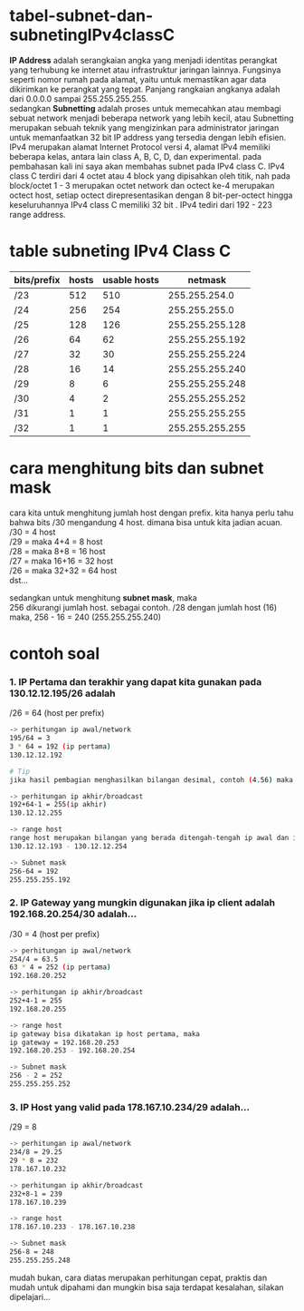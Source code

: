 # tabel-subnet-dan-subnetingIPv4classC
<b>IP Address</b> adalah serangkaian angka yang menjadi identitas perangkat yang terhubung ke internet atau infrastruktur jaringan lainnya. Fungsinya seperti nomor rumah pada alamat, yaitu untuk memastikan agar data dikirimkan ke perangkat yang tepat. Panjang rangkaian angkanya adalah dari 0.0.0.0 sampai 255.255.255.255.
</br>
sedangkan <b>Subnetting</b> adalah proses untuk memecahkan atau membagi sebuat network menjadi beberapa network yang lebih kecil, atau Subnetting merupakan sebuah teknik yang mengizinkan para administrator jaringan untuk memanfaatkan 32 bit IP address yang tersedia dengan lebih efisien.
</br>
IPv4 merupakan alamat Internet Protocol versi 4, alamat IPv4 memiliki beberapa kelas, antara lain class A, B, C, D, dan experimental. pada pembahasan kali ini saya akan membahas subnet pada IPv4 class C. IPv4 class C terdiri dari 4 octet atau 4 block yang dipisahkan oleh titik, nah pada block/octet 1 - 3 merupakan octet network dan octect ke-4 merupakan octect host, setiap octect direpresentasikan dengan 8 bit-per-octect hingga keseluruhannya IPv4 class C memiliki 32 bit . IPv4 tediri dari 192 - 223 range address.

# table subneting IPv4 Class C
| bits/prefix | hosts | usable hosts | netmask | 
|------|-------|--------------|---------|
| /23 | 512 | 510 | 255.255.254.0 |
| /24 | 256 | 254 | 255.255.255.0 |
| /25 | 128 | 126 | 255.255.255.128 |
| /26 | 64 | 62 | 255.255.255.192 |
| /27 | 32 | 30 | 255.255.255.224 |
| /28 | 16 | 14 | 255.255.255.240 |
| /29 | 8 | 6 | 255.255.255.248 |
| /30 | 4 | 2 | 255.255.255.252 |
| /31 | 1 | 1 | 255.255.255.255 |
| /32 | 1 | 1 | 255.255.255.255 |

# cara menghitung bits dan subnet mask
cara kita untuk menghitung jumlah host dengan prefix. kita hanya perlu tahu bahwa bits /30 mengandung 4 host. dimana bisa untuk kita jadian acuan.
</br>/30 = 4 host
</br>/29 = maka 4+4 = 8 host
</br>/28 = maka 8+8 = 16 host
</br>/27 = maka 16+16 = 32 host
</br>/26 = maka 32+32 = 64 host
</br>dst...

sedangkan untuk menghitung <b>subnet mask</b>, maka
</br>256 dikurangi jumlah host. sebagai contoh. /28 dengan jumlah host (16) maka, 256 - 16 = 240 (255.255.255.240)

# contoh soal
### 1. IP Pertama dan terakhir yang dapat kita gunakan pada 130.12.12.195/26 adalah
/26 = 64 (host per prefix)
```bash
-> perhitungan ip awal/network
195/64 = 3
3 * 64 = 192 (ip pertama)
130.12.12.192

# Tip
jika hasil pembagian menghasilkan bilangan desimal, contoh (4.56) maka ambil bilangan depan (4) abaikan hasil sisanya.

-> perhitungan ip akhir/broadcast
192+64-1 = 255(ip akhir)
130.12.12.255

-> range host
range host merupakan bilangan yang berada ditengah-tengah ip awal dan ip akhir, bisa dikalkulasikan seperti berikut
130.12.12.193 - 130.12.12.254

-> Subnet mask
256-64 = 192
255.255.255.192
```

### 2. IP Gateway yang mungkin digunakan jika ip client adalah 192.168.20.254/30 adalah…
/30 = 4 (host per prefix)
```bash
-> perhitungan ip awal/network
254/4 = 63.5
63 * 4 = 252 (ip pertama)
192.168.20.252

-> perhitungan ip akhir/broadcast
252+4-1 = 255
192.168.20.255

-> range host
ip gateway bisa dikatakan ip host pertama, maka
ip gateway = 192.168.20.253
192.168.20.253 - 192.168.20.254

-> Subnet mask
256 - 2 = 252
255.255.255.252
```

### 3. IP Host yang valid pada 178.167.10.234/29 adalah…
/29 = 8
```bash
-> perhitungan ip awal/network
234/8 = 29.25
29 * 8 = 232
178.167.10.232

-> perhitungan ip akhir/broadcast
232+8-1 = 239
178.167.10.239

-> range host
178.167.10.233 - 178.167.10.238

-> Subnet mask
256-8 = 248
255.255.255.248
```
mudah bukan, cara diatas merupakan perhitungan cepat, praktis dan mudah untuk dipahami dan mungkin bisa saja terdapat kesalahan, silakan dipelajari...
